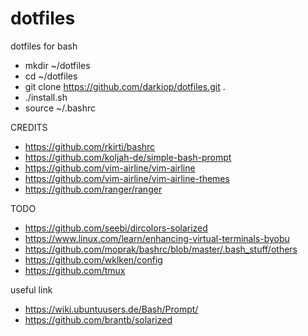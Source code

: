 # dotfiles
dotfiles for bash

- mkdir ~/dotfiles
- cd ~/dotfiles
- git clone https://github.com/darkiop/dotfiles.git .
- ./install.sh
- source ~/.bashrc

CREDITS

- https://github.com/rkirti/bashrc
- https://github.com/koljah-de/simple-bash-prompt
- https://github.com/vim-airline/vim-airline
- https://github.com/vim-airline/vim-airline-themes
- https://github.com/ranger/ranger

TODO

- https://github.com/seebi/dircolors-solarized
- https://www.linux.com/learn/enhancing-virtual-terminals-byobu
- https://github.com/moprak/bashrc/blob/master/.bash_stuff/others
- https://github.com/wklken/config
- https://github.com/tmux

useful link

- https://wiki.ubuntuusers.de/Bash/Prompt/
- https://github.com/brantb/solarized
